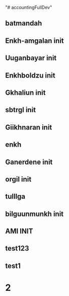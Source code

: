 "# accountingFullDev"
## batmandah

## Enkh-amgalan init

## Uuganbayar init

## Enkhboldzu init

## Gkhaliun init

## sbtrgl init

## Giikhnaran init

## enkh

## Ganerdene init

## orgil init

## tulllga

## bilguunmunkh init

## AMI INIT

## test123

## test1
# 2